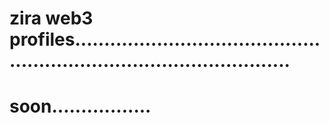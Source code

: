 # zira web3 profiles..........................................................................................
# soon.................
